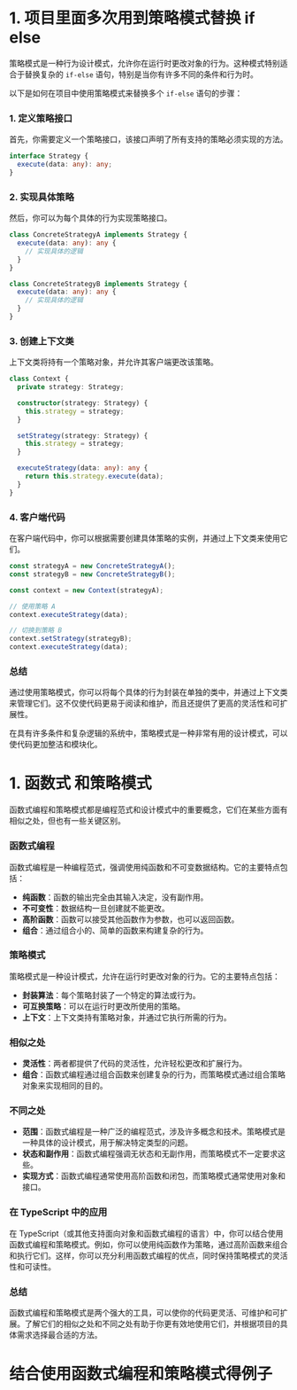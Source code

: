 
# 1. 项目里面多次用到策略模式替换 if else


策略模式是一种行为设计模式，允许你在运行时更改对象的行为。这种模式特别适合于替换复杂的 `if-else` 语句，特别是当你有许多不同的条件和行为时。

以下是如何在项目中使用策略模式来替换多个 `if-else` 语句的步骤：

### 1. 定义策略接口

首先，你需要定义一个策略接口，该接口声明了所有支持的策略必须实现的方法。

```typescript
interface Strategy {
  execute(data: any): any;
}
```

### 2. 实现具体策略

然后，你可以为每个具体的行为实现策略接口。

```typescript
class ConcreteStrategyA implements Strategy {
  execute(data: any): any {
    // 实现具体的逻辑
  }
}

class ConcreteStrategyB implements Strategy {
  execute(data: any): any {
    // 实现具体的逻辑
  }
}
```

### 3. 创建上下文类

上下文类将持有一个策略对象，并允许其客户端更改该策略。

```typescript
class Context {
  private strategy: Strategy;

  constructor(strategy: Strategy) {
    this.strategy = strategy;
  }

  setStrategy(strategy: Strategy) {
    this.strategy = strategy;
  }

  executeStrategy(data: any): any {
    return this.strategy.execute(data);
  }
}
```

### 4. 客户端代码

在客户端代码中，你可以根据需要创建具体策略的实例，并通过上下文类来使用它们。

```typescript
const strategyA = new ConcreteStrategyA();
const strategyB = new ConcreteStrategyB();

const context = new Context(strategyA);

// 使用策略 A
context.executeStrategy(data);

// 切换到策略 B
context.setStrategy(strategyB);
context.executeStrategy(data);
```

### 总结

通过使用策略模式，你可以将每个具体的行为封装在单独的类中，并通过上下文类来管理它们。这不仅使代码更易于阅读和维护，而且还提供了更高的灵活性和可扩展性。

在具有许多条件和复杂逻辑的系统中，策略模式是一种非常有用的设计模式，可以使代码更加整洁和模块化。



# 1. 函数式 和策略模式

函数式编程和策略模式都是编程范式和设计模式中的重要概念，它们在某些方面有相似之处，但也有一些关键区别。

### 函数式编程

函数式编程是一种编程范式，强调使用纯函数和不可变数据结构。它的主要特点包括：

- **纯函数**：函数的输出完全由其输入决定，没有副作用。
- **不可变性**：数据结构一旦创建就不能更改。
- **高阶函数**：函数可以接受其他函数作为参数，也可以返回函数。
- **组合**：通过组合小的、简单的函数来构建复杂的行为。

### 策略模式

策略模式是一种设计模式，允许在运行时更改对象的行为。它的主要特点包括：

- **封装算法**：每个策略封装了一个特定的算法或行为。
- **可互换策略**：可以在运行时更改所使用的策略。
- **上下文**：上下文类持有策略对象，并通过它执行所需的行为。

### 相似之处

- **灵活性**：两者都提供了代码的灵活性，允许轻松更改和扩展行为。
- **组合**：函数式编程通过组合函数来创建复杂的行为，而策略模式通过组合策略对象来实现相同的目的。

### 不同之处

- **范围**：函数式编程是一种广泛的编程范式，涉及许多概念和技术。策略模式是一种具体的设计模式，用于解决特定类型的问题。
- **状态和副作用**：函数式编程强调无状态和无副作用，而策略模式不一定要求这些。
- **实现方式**：函数式编程通常使用高阶函数和闭包，而策略模式通常使用对象和接口。

### 在 TypeScript 中的应用

在 TypeScript（或其他支持面向对象和函数式编程的语言）中，你可以结合使用函数式编程和策略模式。例如，你可以使用纯函数作为策略，通过高阶函数来组合和执行它们。这样，你可以充分利用函数式编程的优点，同时保持策略模式的灵活性和可读性。

### 总结

函数式编程和策略模式是两个强大的工具，可以使你的代码更灵活、可维护和可扩展。了解它们的相似之处和不同之处有助于你更有效地使用它们，并根据项目的具体需求选择最合适的方法。

# 结合使用函数式编程和策略模式得例子

